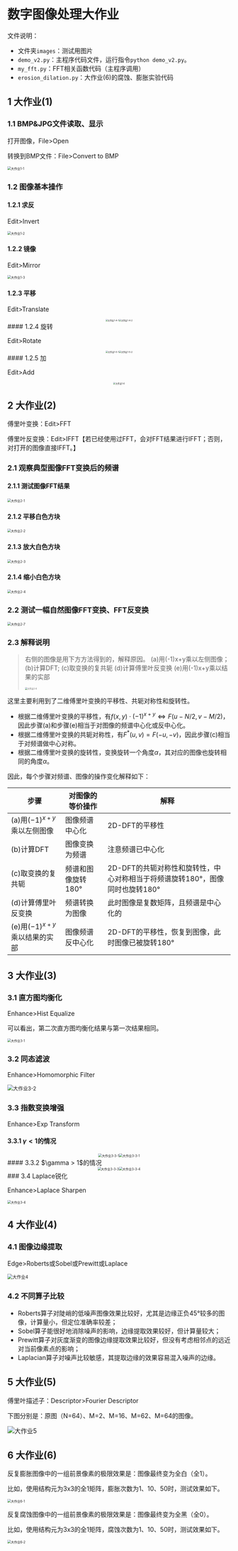 # 数字图像处理大作业

文件说明：

* 文件夹`images`：测试用图片
* `demo_v2.py`：主程序代码文件，运行指令`python demo_v2.py`。
* `my_fft.py`：FFT相关函数代码（主程序调用）
* `erosion_dilation.py`：大作业(6)的腐蚀、膨胀实验代码

## 1 大作业(1)

### 1.1 BMP&JPG文件读取、显示

打开图像，File>Open

转换到BMP文件：File>Convert to BMP

<img src=".\pics\大作业1-1.png" alt="大作业1-1" style="zoom:50%;" />

### 1.2 图像基本操作

#### 1.2.1 求反

Edit>Invert

<img src=".\pics\大作业1-2.png" alt="大作业1-2" style="zoom:50%;" />

#### 1.2.2 镜像

Edit>Mirror

<img src=".\pics\大作业1-3.png" alt="大作业1-3" style="zoom:50%;" />

#### 1.2.3 平移

Edit>Translate

<center class = "half">
    <img src=".\pics\大作业1-4-1.png" alt="大作业1-4-1" style="zoom:33%;" /><img src=".\pics\大作业1-4-2.png" alt="大作业1-4-2" style="zoom:33%;" />
</center>
#### 1.2.4 旋转

Edit>Rotate

<center class = "half">
    <img src=".\pics\大作业1-5-1.png" alt="大作业1-5-1" style="zoom:33%;" /><img src=".\pics\大作业1-5-2.png" alt="大作业1-5-2" style="zoom:33%;" />
</center>
#### 1.2.5 加

Edit>Add

<center class = "half">
    <img src=".\pics\大作业1-6.png" alt="大作业1-6" style="zoom:33%;" />
</center>

## 2 大作业(2)

傅里叶变换：Edit>FFT

傅里叶反变换：Edit>IFFT【若已经使用过FFT，会对FFT结果进行IFFT；否则，对打开的图像直接IFFT。】

### 2.1 观察典型图像FFT变换后的频谱

#### 2.1.1 测试图像FFT结果

<img src=".\pics\大作业2-1.png" alt="大作业2-1" style="zoom:50%;" />

#### 2.1.2 平移白色方块

<img src=".\pics\大作业2-2.png" alt="大作业2-2" style="zoom:50%;" />

#### 2.1.3 放大白色方块

<img src=".\pics\大作业2-3.png" alt="大作业2-3" style="zoom:50%;" />

#### 2.1.4 缩小白色方块

<img src=".\pics\大作业2-4.png" alt="大作业2-4" style="zoom:50%;" />

### 2.2 测试一幅自然图像FFT变换、FFT反变换

<img src=".\pics\大作业2-7.png" alt="大作业2-7" style="zoom:50%;" />

### 2.3 解释说明

> 右侧的图像是用下方方法得到的，解释原因。
>  (a)用(-1)x+y乘以左侧图像；
>  (b)计算DFT;
>  (c)取变换的复共轭
>  (d)计算傅里叶反变换
>  (e)用(-1)x+y乘以结果的实部
>
> <img src=".\pics\大作业2-6.png" alt="大作业2-6" style="zoom:33%;" />

这里主要利用到了二维傅里叶变换的平移性、共轭对称性和旋转性。

* 根据二维傅里叶变换的平移性，有$f(x,y)\cdot (-1)^{x+y}\Leftrightarrow F(u-N/2, v-M/2)$，因此步骤(a)和步骤(e)相当于对图像的频谱中心化或反中心化。
* 根据二维傅里叶变换的共轭对称性，有$F^*(u, v)=F(-u, -v)$，因此步骤(c)相当于对频谱做中心对称。
* 根据二维傅里叶变换的旋转性，变换旋转一个角度$\alpha$，其对应的图像也旋转相同的角度$\alpha$。

因此，每个步骤对频谱、图像的操作变化解释如下：

| 步骤                            | 对图像的等价操作   | 解释                                                         |
| ------------------------------- | ------------------ | ------------------------------------------------------------ |
| (a)用$(-1)^{x+y}$乘以左侧图像   | 图像频谱中心化     | 2D-DFT的平移性                                               |
| (b)计算DFT                      | 图像变换为频谱     | 注意频谱已中心化                                             |
| (c)取变换的复共轭               | 频谱和图像旋转180° | 2D-DFT的共轭对称性和旋转性，中心对称相当于将频谱旋转180°，图像同时也旋转180° |
| (d)计算傅里叶反变换             | 频谱转换为图像     | 此时图像是复数矩阵，且频谱是中心化的                         |
| (e)用$(-1)^{x+y}$乘以结果的实部 | 图像频谱反中心化   | 2D-DFT的平移性，恢复到图像，此时图像已被旋转180°             |

## 3 大作业(3)

### 3.1 直方图均衡化

Enhance>Hist Equalize

可以看出，第二次直方图均衡化结果与第一次结果相同。

<img src=".\pics\大作业3-1.png" alt="大作业3-1" style="zoom:50%;" />

### 3.2 同态滤波

Enhance>Homomorphic Filter

<img src=".\pics\大作业3-2.png" alt="大作业3-2" style="zoom:80%;" />

### 3.3 指数变换增强

Enhance>Exp Transform

#### 3.3.1 $\gamma < 1$的情况

<center class = "half">
    <img src=".\pics\大作业3-3-1.png" alt="大作业3-3-1" style="zoom:50%;" /><img src=".\pics\大作业3-3-2.png" alt="大作业3-3-1" style="zoom:50%;" />
</center>
#### 3.3.2 $\gamma > 1$的情况

<center class = "half">
    <img src=".\pics\大作业3-3-3.png" alt="大作业3-3-3" style="zoom:50%;" /><img src=".\pics\大作业3-3-4.png" alt="大作业3-3-4" style="zoom:50%;" />
</center>
### 3.4 Laplace锐化

Enhance>Laplace Sharpen

<img src=".\pics\大作业3-4.png" alt="大作业3-4" style="zoom:50%;" />

## 4 大作业(4)

### 4.1 图像边缘提取

Edge>Roberts或Sobel或Prewitt或Laplace

<img src=".\pics\大作业4.png" alt="大作业4" style="zoom:70%;" />

### 4.2 不同算子比较

* Roberts算子对陡峭的低噪声图像效果比较好，尤其是边缘正负45°较多的图像，计算量小，但定位准确率较差；
* Sobel算子能很好地消除噪声的影响，边缘提取效果较好，但计算量较大；
* Prewitt算子对灰度渐变的图像边缘提取效果比较好，但没有考虑相邻点的远近对当前像素点的影响；
* Laplacian算子对噪声比较敏感，其提取边缘的效果容易混入噪声的边缘。

## 5 大作业(5)

傅里叶描述子：Descriptor>Fourier Descriptor

下图分别是：原图（N=64）、M=2、M=16、M=62、M=64的图像。

![大作业5](.\pics\大作业5.png)

## 6 大作业(6)

反复膨胀图像中的一组前景像素的极限效果是：图像最终变为全白（全1）。

比如，使用结构元为3x3的全1矩阵，膨胀次数为1、10、50时，测试效果如下。

<img src=".\pics\大作业6-1.png" alt="大作业6-1" style="zoom:50%;" />

反复腐蚀图像中的一组前景像素的极限效果是：图像最终变为全黑（全0）。

比如，使用结构元为3x3的全1矩阵，腐蚀次数为1、10、50时，测试效果如下。

<img src=".\pics\大作业6-2.png" alt="大作业6-2" style="zoom:50%;" />